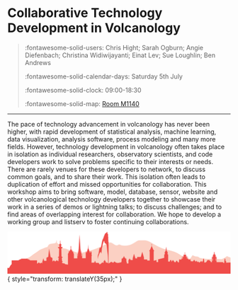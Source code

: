 # Collaborative Technology Development in Volcanology 

> :fontawesome-solid-users: Chris Hight; Sarah Ogburn; Angie Diefenbach; Christina Widiwijayanti; Einat Lev; Sue Loughlin; Ben Andrews 
> 
> :fontawesome-solid-calendar-days: Saturday 5th July
> 
> :fontawesome-solid-clock: 09:00-18:30
> 
> :fontawesome-solid-map: [Room M1140](maps_venue.md#__tabbed_3_2)

--- 

The pace of technology advancement in volcanology has never been higher, with rapid development of statistical analysis, machine learning, data visualization, analysis software, process modeling and many more fields. However, technology development in volcanology often takes place in isolation as individual researchers, observatory scientists, and code developers work to solve problems specific to their interests or needs. There are rarely venues for these developers to network, to discuss common goals, and to share their work. This isolation often leads to duplication of effort and missed opportunities for collaboration. This workshop aims to bring software, model, database, sensor, website and other volcanological technology developers together to showcase their work in a series of demos or lightning talks; to discuss challenges; and to find areas of overlapping interest for collaboration. We hope to develop a working group and listserv to foster continuing collaborations.

![Footer](img/footer.png){  style="transform: translateY(35px);" }